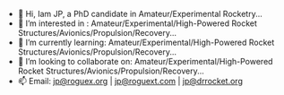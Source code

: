 - 👋 Hi, Iam JP, a PhD candidate in Amateur/Experimental Rocketry...
- 👀 I’m interested in : Amateur/Experimental/High-Powered Rocket Structures/Avionics/Propulsion/Recovery...
- 🌱 I’m currently learning: Amateur/Experimental/High-Powered Rocket Structures/Avionics/Propulsion/Recovery...
- 💞️ I’m looking to collaborate on: Amateur/Experimental/High-Powered Rocket Structures/Avionics/Propulsion/Recovery...
- 📫 Email: jp@roguex.org | jp@roguext.com | jp@drrocket.org

<!---
DrRocketry/DrRocketry is a ✨ special ✨ repository because its `README.md` (this file) appears on your GitHub profile.
You can click the Preview link to take a look at your changes.
--->
